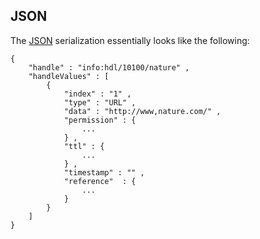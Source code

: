 ## JSON ##

The [JSON](http://json.org/) serialization essentially looks like the following:

```
{
    "handle" : "info:hdl/10100/nature" ,
    "handleValues" : [
        {
            "index" : "1" ,
            "type" : "URL" ,
            "data" : "http://www,nature.com/" ,
            "permission" : {
                ...
            } ,
            "ttl" : {
                ...
            } ,
            "timestamp" : "" ,
            "reference"  : {
                ...
            }
        }
    ]          
}
```